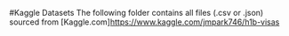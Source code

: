 #Kaggle Datasets
The following folder contains all files (.csv or .json) sourced from [Kaggle.com]<https://www.kaggle.com/jmpark746/h1b-visas>
